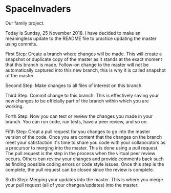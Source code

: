 # SpaceInvaders
Our family project.

Today is Sunday, 25 November 2018. I have decided to make an meaningless update to the README file to practice updating the master using commits.

First Step: Create a branch where changes will be made. This will create a snapshot or duplicate copy of the master as it stands at the exact moment that this branch is made. Follow-on change to the master will not be automatically captured into this new branch, this is why it is called snapshot of the master.

Second Step: Make changes to all files of interest on this branch

Third Step: Commit change to this branch. This is effectively saving your new changes to be officially part of the branch within which you are working.

Forth Step: Now you can test or review the changes you made in your branch. You can run code, run tests, have a peer review, and so on.

Fifth Step: Creat a pull request for you changes to go into the master version of the code. Once you are content that the changes on the branch meet your satisfaction it's time to share you code with your collaborators as a precursor to merging into the master. This is done using a pull request. The pull request is the step in the process when the virtual peer review occurs. Others can review your changes and provide comments back such as finding possible coding errors or code style issues. Once this step is the complete, the pull request can be closed since the review is complete.

Sixth Step: Merging your updates into the master. This is where you merge your pull request (all of your changes/updates) into the master. 
